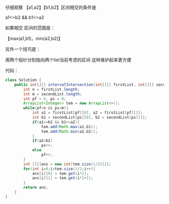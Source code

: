 仔细观察 【a1,a2】【b1,b2】区间相交的条件是

a1<=b2 && b1<=a2



如果相交 区间的范围是：

【max(a1,b1)，min(a2,b2)】

另外一个技巧是：

用两个指针分别指向两个list当前考虑的区间 这样维护起来更方便

代码：

```java
class Solution {
    public int[][] intervalIntersection(int[][] firstList, int[][] secondList) {
        int n = firstList.length;
        int m = secondList.length;
        int pf = 0, ps = 0;
        ArrayList<Integer> tem = new ArrayList<>();
        while(pf<n && ps<m){
            int a1 = firstList[pf][0], a2 = firstList[pf][1];
            int b1 = secondList[ps][0], b2 = secondList[ps][1];
            if(a1<=b2 && b1<=a2){
                tem.add(Math.max(a1,b1));
                tem.add(Math.min(a2,b2));
            }
            if(a2>b2)
                ps++;
            else 
                pf++;
        }
        int [][]ans = new int[tem.size()/2][2];
        for(int i=0;i<tem.size()/2;i++){
            ans[i][0] = tem.get(i*2);
            ans[i][1] = tem.get(i*2+1);
        }
        return ans;
    }
}
```

